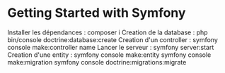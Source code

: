 # Getting Started with Symfony

Installer les dépendances : composer i
Creation de la database : php bin/console doctrine:database:create
Creation d'un controller : symfony console make:controller name
Lancer le serveur : symfony server:start
Creation d'une entity : symfony console make:entity
symfony console make:migration
symfony console doctrine:migrations:migrate